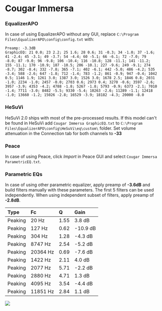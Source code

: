 # Cougar Immersa

### EqualizerAPO
In case of using EqualizerAPO without any GUI, replace `C:\Program Files\EqualizerAPO\config\config.txt`
with:
```
Preamp: -3.3dB
GraphicEQ: 21 0.0; 23 2.2; 25 1.6; 28 0.6; 31 -0.3; 34 -1.0; 37 -1.6; 41 -2.4; 45 -3.1; 49 -3.7; 54 -4.4; 60 -5.1; 66 -6.1; 72 -7.0; 79 -8.0; 87 -9.0; 96 -9.8; 106 -10.4; 116 -10.8; 128 -11.1; 141 -11.2; 155 -11.1; 170 -10.9; 187 -10.5; 206 -10.1; 227 -9.6; 249 -9.1; 274 -8.7; 302 -8.4; 332 -7.8; 365 -7.1; 402 -6.1; 442 -5.0; 486 -4.2; 535 -3.4; 588 -2.6; 647 -1.8; 712 -1.4; 783 -1.2; 861 -0.9; 947 -0.4; 1042 0.5; 1146 1.9; 1261 3.0; 1387 3.0; 1526 3.0; 1678 2.5; 1846 0.8; 2031 -1.0; 2234 -1.0; 2457 -0.0; 2703 0.6; 2973 0.4; 3270 -0.6; 3597 -2.6; 3957 -3.9; 4353 -4.2; 4788 -1.8; 5267 -1.8; 5793 -0.9; 6373 -2.1; 7010 -1.4; 7711 -3.0; 8482 -5.5; 9330 -5.4; 10263 -2.6; 11289 -1.1; 12418 -1.0; 13660 -1.2; 15026 -2.8; 16529 -3.9; 18182 -4.3; 20000 -8.0
```

### HeSuVi
HeSuVi 2.0 ships with most of the pre-processed results. If this model can't be found in HeSuVi add
`Cougar Immersa GraphicEQ.txt` to `C:\Program Files\EqualizerAPO\config\HeSuVi\eq\custom\` folder.
Set volume attenuation in the Connection tab for both channels to **-33**

### Peace
In case of using Peace, click *Import* in Peace GUI and select `Cougar Immersa ParametricEQ.txt`.

### Parametric EQs
In case of using other parametric equalizer, apply preamp of **-3.6dB** and build filters manually
with these parameters. The first 5 filters can be used independently.
When using independent subset of filters, apply preamp of **-2.8dB**.

| Type    | Fc       |    Q | Gain     |
|:--------|:---------|:-----|:---------|
| Peaking | 20 Hz    | 1.55 | 3.8 dB   |
| Peaking | 127 Hz   | 0.62 | -10.9 dB |
| Peaking | 304 Hz   | 1.28 | -4.3 dB  |
| Peaking | 8747 Hz  | 2.54 | -5.2 dB  |
| Peaking | 20364 Hz | 0.69 | -7.6 dB  |
| Peaking | 1422 Hz  | 2.11 | 4.0 dB   |
| Peaking | 2077 Hz  | 5.71 | -2.2 dB  |
| Peaking | 2880 Hz  | 4.71 | 1.3 dB   |
| Peaking | 4095 Hz  | 3.54 | -4.4 dB  |
| Peaking | 11851 Hz | 2.84 | 1.1 dB   |

![](https://raw.githubusercontent.com/jaakkopasanen/AutoEq/master/results/rtings/avg/Cougar%20Immersa/Cougar%20Immersa.png)
